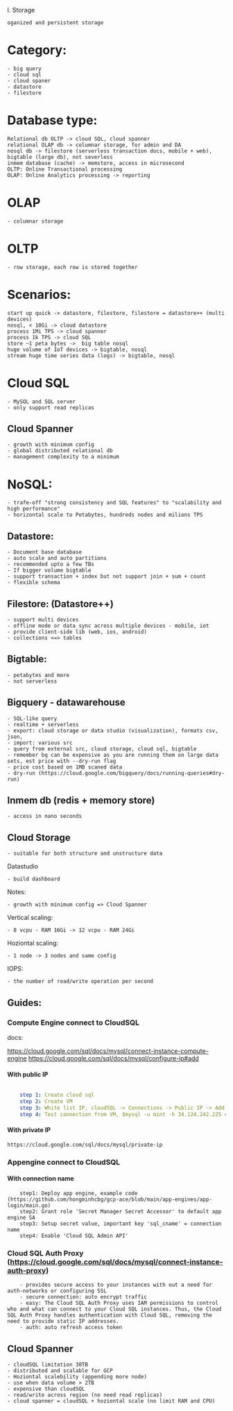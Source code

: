 I. Storage

    oganized and persistent storage

# Category:

    - big query
    - cloud sql
    - cloud spaner 
    - datastore
    - filestore

# Database type:

    Relational db OLTP -> cloud SQL, cloud spanner 
    relational OLAP db -> columnar storage, for admin and DA
    nosql db -> filestore (serverless transaction docs, mobile + web), bigtable (large db), not severless
    inmem database (cache) -> memstore, access in microsecond
    OLTP: Online Transactional processing
    OLAP: Online Analytics processing -> reporting
# OLAP

    - columnar storage

# OLTP

    - row storage, each row is stored together

# Scenarios:

    start up quick -> datastore, filestore, filestore = datastore++ (multi devices)
    nosql, < 10Gi -> cloud datastore
    process 1Mi TPS -> cloud spanner
    process 1k TPS -> cloud SQL
    store ~1 peta bytes ->  big table nosql
    huge volume of IoT devices -> bigtable, nosql
    stream huge time series data (logs) -> bigtable, nosql

# Cloud SQL

    - MySQL and SQL server
    - only support read replicas

## Cloud Spanner

    - growth with minimum config
    - global distributed relational db
    - management complexity to a minimum

# NoSQL:

    - trafe-off "strong consistency and SQL features" to "scalability and high performance"
    - horizontal scale to Petabytes, hundreds nodes and milions TPS 

## Datastore:

    - Document base database
    - auto scale and auto partitions
    - recommended upto a few TBs
    - If bigger volume bigtable
    - support transaction + index but not support join + sum + count
    - flexible schema

## Filestore: (Datastore++)
    
    - support multi devices 
    - offline mode or data sync across multiple devices - mobile, iot
    - provide client-side lib (web, ios, android)
    - collections <=> tables

## Bigtable:

    - petabytes and more 
    - not serverless

## Bigquery - datawarehouse

    - SQL-like query
    - realtime + serverless
    - export: cloud storage or data studio (visualization), formats csv, json, 
    - import: various src
    - query from external src, cloud storage, cloud sql, bigtable
    - remember bq can be expensive as you are running them on large data sets, est price with --dry-run flag
    - price cost based on 1MB scaned data
    - dry-run (https://cloud.google.com/bigquery/docs/running-queries#dry-run)

## Inmem db (redis + memory store)

    - access in nano seconds


## Cloud Storage

    - suitable for both structure and unstructure data



Datastudio 

    - build dashboard

Notes:

    - growth with minimum config => Cloud Spanner

Vertical scaling:
    
    - 8 vcpu - RAM 16Gi -> 12 vcpu - RAM 24Gi

Hoziontal scaling:

    - 1 node -> 3 nodes and same config

IOPS:

    - the number of read/write operation per second

## Guides:

### Compute Engine connect to CloudSQL

docs: 

https://cloud.google.com/sql/docs/mysql/connect-instance-compute-engine
https://cloud.google.com/sql/docs/mysql/configure-ip#add


#### With public IP

```yaml

    step 1: Create cloud sql
    step 2: Create VM
    step 3: White list IP, cloudSQL -> Connections -> Public IP -> Add Network -> Add public IP of VM to whitelist
    step 4: Test connection from VM, $mysql -u mint -h 34.124.242.225 # 34.124.242.225 is public IP of cloudSQL  
```

#### With private IP

    https://cloud.google.com/sql/docs/mysql/private-ip

### Appengine connect to CloudSQL
#### With connection name
```
    step1: Deploy app engine, example code (https://github.com/hongminhcbg/gcp-ace/blob/main/app-engines/app-login/main.go)
    step2: Grant role 'Secret Manager Secret Accessor' to default app engine SA 
    step3: Setup secret value, important key 'sql_cname' = connection name
    step4: Enable 'Cloud SQL Admin API'
```

### Cloud SQL Auth Proxy (https://cloud.google.com/sql/docs/mysql/connect-instance-auth-proxy)
```
    - provides secure access to your instances with out a need for auth-networks or configuring SSL 
    - secure connection: auto encrypt traffic 
    - easy: The Cloud SQL Auth Proxy uses IAM permissions to control who and what can connect to your Cloud SQL instances. Thus, the Cloud SQL Auth Proxy handles authentication with Cloud SQL, removing the need to provide static IP addresses.
    - auth: auto refresh access token
```

## Cloud Spanner

    - cloudSQL limitation 30TB
    - distributed and scalable for GCP
    - Hoziontal scalebility (appending more node)
    - use when data volume > 2TB
    - expensive than cloudSQL
    - read/write across region (no need read replicas)
    - cloud spanner = cloudSQL + hoziontal scale (no limit RAM and CPU)
